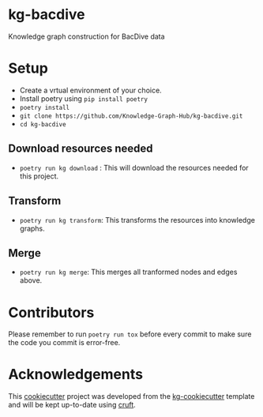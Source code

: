 # kg-bacdive

Knowledge graph construction for BacDive data

# Setup
 - Create a vrtual environment of your choice.
 - Install poetry using `pip install poetry`
 - `poetry install`
 - `git clone https://github.com/Knowledge-Graph-Hub/kg-bacdive.git`
 - `cd kg-bacdive`

## Download resources needed
 - `poetry run kg download` : This will download the resources needed for this project.

## Transform
 - `poetry run kg transform`: This transforms the resources into knowledge graphs.

##  Merge
 - `poetry run kg merge`: This merges all tranformed nodes and edges above.

# Contributors
Please remember to run `poetry run tox` before every commit to make sure the code you commit is error-free.

# Acknowledgements

This [cookiecutter](https://cookiecutter.readthedocs.io/en/stable/README.html) project was developed from the [kg-cookiecutter](https://github.com/Knowledge-Graph-Hub/kg-cookiecutter) template and will be kept up-to-date using [cruft](https://cruft.github.io/cruft/).